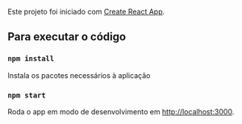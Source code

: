 Este projeto foi iniciado com [Create React App](https://github.com/facebook/create-react-app).

## Para executar o código

### `npm install`

Instala os pacotes necessários à aplicação

### `npm start`

Roda o app em modo de desenvolvimento em [http://localhost:3000](http://localhost:3000).
